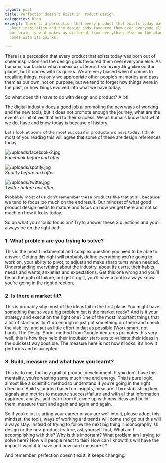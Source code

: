 ```yaml
---
layout: post
title: Perfection doesn’t exist in Product Design
categories: blog
excerpt: There is a perception that every product that exists today was born out of
  sheer inspiration and the design gods favoured them over everyone else. As humans
  our brain is what makes us different from everything else on the planet, but it
  comes with its quirks.

---
```

There is a perception that every product that exists today was born out of sheer inspiration and the design gods favoured them over everyone else. As humans, our brain is what makes us different from everything else on the planet, but it comes with its quirks. We are very biased when it comes to recalling things, not only we appropriate other people’s memories and pass them as our own, not on purpose, but we tend to forget how things were in the past, or how things evolved into what we have today.

So what does this have to do with design and product? A lot!

The digital industry does a good job at promoting the new ways of working and the new tools, but it does not promote enough the journey, what are the events or initiatives that led to their success. We as humans know that what we do, have and know today is because of history.

Let’s look at some of the most successful products we have today, I think most of you reading this will agree that some of these are design references today.

![/uploads/facebook-2.jpg](https://app.forestry.io/sites/02d0qhfgagdrqa/body-media//uploads/facebook-2.jpg)  
_Facebook before and after_

![/uploads/spotify.jpg](https://app.forestry.io/sites/02d0qhfgagdrqa/body-media//uploads/spotify.jpg)  
_Spotify before and after_

![/uploads/twitter.jpg](https://app.forestry.io/sites/02d0qhfgagdrqa/body-media//uploads/twitter.jpg)  
_Twitter before and after_

Probably most of us don’t remember these products like that at all, because we tend to focus too much on the end result. Our mindset of what good product design needs to mature and focus on how we get there and not so much on how it looks today.

So on what you should focus on? Try to answer these 3 questions and you’ll always be on the right path.

### 1. What problem are you trying to solve?

This is the most fundamental and complex question you need to be able to answer. Getting this right will probably define everything you’re going to work on, your ability to pivot, to adjust and make sharp turns when needed. Understanding everything about the industry, about its users, their habits, needs and wants, anxieties and expectations. Get this one wrong and you’ll be on the path of failure, but get it right, you’ll have a tool to always know you’re going in the right direction.

### 2. Is there a market fit?

This is probably why most of the ideas fail in the first place. You might have something that solves a big problem but is the market ready? And is it your strategy and execution the right one? One of the most important things that a lot of start-ups don’t do enough is just put something out there and check the viability, and put as little effort in that as possible (Work smart, not hard). The Design Sprint method from Google Ventures promotes this very well, this is how they help their incubator start-ups to validate their ideas in the quickest way possible. The measure here is not how it looks, it’s how it performs and is accepted.

### 3. Build, measure and what have you learnt?

This is, to me, the holy grail of product development. If you don’t have this mentality, you’re wasting some much time and energy. This is pure logic, almost like a scientific method to understand if you’re going in the right direction. Build your idea based on insights, measure it by establishing key signals and metrics to measure success/failure and with all that information captured, analyse and learn from it, come up with new ideas and build them, measure them and again and again and again.

So if you’re just starting your career or you are well into it, please adopt this mindset, the tools, ways of working and trends will come and go but this will always stay. Instead of trying to follow the next big thing in iconography, UI design or the new product feature, ask yourself first, What am I accomplishing with this? Why is this important? What problem am I trying to solve here? How will people react to this? How can I know this will have the impact I want it to have and how can I measure it?

And remember, perfection doesn’t exist, it keeps changing.